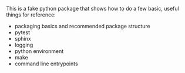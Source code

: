 This is a fake python package that shows how to do a few basic, useful things for reference: 

- packaging basics and recommended package structure
- pytest 
- sphinx
- logging
- python environment
- make
- command line entrypoints